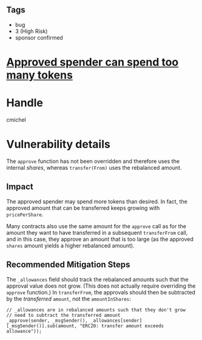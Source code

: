 ## Tags

- bug
- 3 (High Risk)
- sponsor confirmed

# [Approved spender can spend too many tokens](https://github.com/code-423n4/2021-10-badgerdao-findings/issues/43) 

# Handle

cmichel


# Vulnerability details

The `approve` function has not been overridden and therefore uses the internal _shares_, whereas `transfer(From)` uses the rebalanced amount.

## Impact
The approved spender may spend more tokens than desired. In fact, the approved amount that can be transferred keeps growing with `pricePerShare`.

Many contracts also use the same amount for the `approve` call as for the amount they want to have transferred in a subsequent `transferFrom` call, and in this case, they approve an amount that is too large (as the approved `shares` amount yields a higher rebalanced amount).

## Recommended Mitigation Steps
The `_allowances` field should track the rebalanced amounts such that the approval value does not grow. (This does not actually require overriding the `approve` function.)
In `transferFrom`, the approvals should then be subtracted by the _transferred_ `amount`, not the `amountInShares`:

```solidity
// _allowances are in rebalanced amounts such that they don't grow
// need to subtract the transferred amount
_approve(sender, _msgSender(), _allowances[sender][_msgSender()].sub(amount, "ERC20: transfer amount exceeds allowance"));
```

